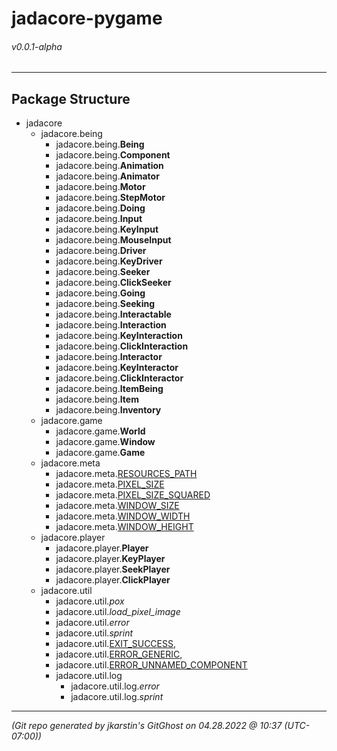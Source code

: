 # jadacore-pygame
###### v0.0.1-alpha
---

## Package Structure

- jadacore
  - jadacore.being
    - jadacore.being.**Being**
    - jadacore.being.**Component**
    - jadacore.being.**Animation**
    - jadacore.being.**Animator**
    - jadacore.being.**Motor**
    - jadacore.being.**StepMotor**
    - jadacore.being.**Doing**
    - jadacore.being.**Input**
    - jadacore.being.**KeyInput**
    - jadacore.being.**MouseInput**
    - jadacore.being.**Driver**
    - jadacore.being.**KeyDriver**
    - jadacore.being.**Seeker**
    - jadacore.being.**ClickSeeker**
    - jadacore.being.**Going**
    - jadacore.being.**Seeking**
    - jadacore.being.**Interactable**
    - jadacore.being.**Interaction**
    - jadacore.being.**KeyInteraction**
    - jadacore.being.**ClickInteraction**
    - jadacore.being.**Interactor**
    - jadacore.being.**KeyInteractor**
    - jadacore.being.**ClickInteractor**
    - jadacore.being.**ItemBeing**
    - jadacore.being.**Item**
    - jadacore.being.**Inventory**
  - jadacore.game
    - jadacore.game.**World**
    - jadacore.game.**Window**
    - jadacore.game.**Game**
  - jadacore.meta
    - jadacore.meta.<ins>RESOURCES_PATH</ins>
    - jadacore.meta.<ins>PIXEL_SIZE</ins>
    - jadacore.meta.<ins>PIXEL_SIZE_SQUARED</ins>
    - jadacore.meta.<ins>WINDOW_SIZE</ins>
    - jadacore.meta.<ins>WINDOW_WIDTH</ins>
    - jadacore.meta.<ins>WINDOW_HEIGHT</ins>
  - jadacore.player
    - jadacore.player.**Player**
    - jadacore.player.**KeyPlayer**
    - jadacore.player.**SeekPlayer**
    - jadacore.player.**ClickPlayer**
  - jadacore.util
    - jadacore.util.*pox*
    - jadacore.util.*load_pixel_image*
    - jadacore.util.*error*
    - jadacore.util.*sprint*
    - jadacore.util.<ins>EXIT_SUCCESS</ins>,
    - jadacore.util.<ins>ERROR_GENERIC</ins>,
    - jadacore.util.<ins>ERROR_UNNAMED_COMPONENT</ins>
    - jadacore.util.log
      - jadacore.util.log.*error*
      - jadacore.util.log.*sprint*

---

*(Git repo generated by jkarstin's GitGhost on 04.28.2022 @ 10:37 (UTC-07:00))*
